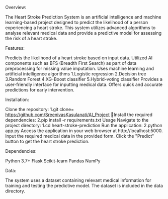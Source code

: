 Overview:

The Heart Stroke Prediction System is an artificial intelligence and machine learning-based project designed to predict the likelihood of a person experiencing a heart stroke. This system utilizes advanced algorithms to analyse relevant medical data and provide a predictive model for assessing the risk of a heart stroke.

Features:

Predicts the likelihood of a heart stroke based on input data.
Utilized AI components such as BFS (Breadth First Search) as part of data preprocessing for missing value imputation.
Uses machine learning and artificial intelligence algorithms
1.Logistic regression
2.Decision tree
3.Random Forest
4.XG-Boost classifier
5.Hybrid-voting classifier
Provides a user-friendly interface for inputting medical data.
Offers quick and accurate predictions for early intervention.

Installation:

Clone the repository:
1.git clone= https://github.com/SreenivasKasulanati/AI_Project
Install the required dependencies:
2.pip install -r requirements.txt
Usage
Navigate to the project directory:
1.cd heart-stroke-prediction
Run the application:
2.python app.py
Access the application in your web browser at http://localhost:5000.
Input the required medical data in the provided form.
Click the "Predict" button to get the heart stroke prediction.

Dependencies:

Python 3.7+
Flask
Scikit-learn
Pandas
NumPy


Data:

The system uses a dataset containing relevant medical information for training and testing the predictive model. The dataset is included in the data directory.
